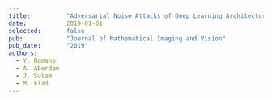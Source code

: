 ```yaml
---
title:          "Adversarial Noise Attacks of Deep Learning Architectures – Stability Analysis via Sparse Modeled Signals"
date:           2019-01-01
selected:       false
pub:            "Journal of Mathematical Imaging and Vision"
pub_date:       "2019"
authors:
  - Y. Romano
  - A. Aberdam
  - J. Sulam
  - M. Elad
---
```

